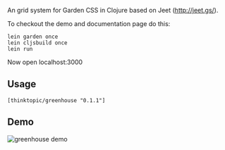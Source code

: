 An grid system for Garden CSS in Clojure based on Jeet (http://jeet.gs/).

To checkout the demo and documentation page do this:

    lein garden once
    lein cljsbuild once
    lein run

Now open localhost:3000




## Usage

`[thinktopic/greenhouse "0.1.1"]`

## Demo

![greenhouse demo]("resources/public/images/greenhouse-demo.png")

